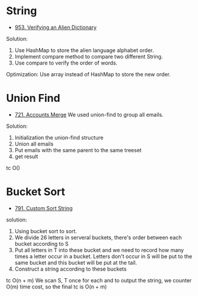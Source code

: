 # String

- [953. Verifying an Alien Dictionary](https://leetcode.com/problems/verifying-an-alien-dictionary/)




Solution: 
1. Use HashMap to store the alien language alphabet order.
2. Implement compare method to compare two different String.
3. Use compare to verify the order of words. 

Optimization: Use array instead of HashMap to store the new order.

# Union Find

- [721. Accounts Merge](https://leetcode.com/problems/accounts-merge/)
We used union-find to group all emails.

Solution:
1. Initialization the union-find structure
2. Union all emails
3. Put emails with the same parent to the same treeset
4. get result

tc O()

# Bucket Sort

- [791. Custom Sort String](https://leetcode.com/problems/custom-sort-string/)

solution:
1. Using bucket sort to sort.
2. We divide 26 letters in serveral buckets, there's order between each bucket according to S
3. Put all letters in T into these bucket and we need to record how many times a letter occur in a bucket. Letters don't occur in S will be put to the same bucket and this bucket will be put at the tail.
4. Construct a string according to these buckets

tc O(n + m) We scan S, T once for each and to output the string, we counter O(m) time cost, so the final tc is O(n + m)
